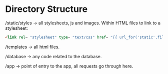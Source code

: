 # Directory Structure

/static/styles -> all stylesheets, js and images. Within HTML files to link to a stylesheet:     

```html
<link rel= "stylesheet" type= "text/css" href= "{{ url_for('static',filename='styles/style.css') }}">
```
/templates -> all html files. <br>

/database -> any code related to the database. <br>

/app -> point of entry to the app, all requests go through here. <br>
